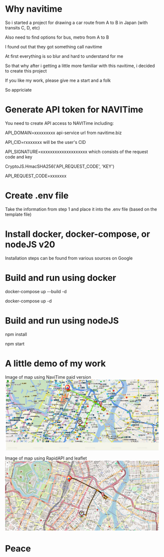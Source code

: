 # Why navitime
So i started a project for drawing a car route from A to B in Japan (with transits C, D, etc)

Also need to find options for bus, metro from A to B

I found out that they got something call navitime

At first everything is so blur and hard to understand for me

So that why after i getting a little more familiar with this navitime, i decided to create this project

If you like my work, please give me a start and a folk

So appriciate 

# Generate API token for NAVITime
You need to create API access to NAVITime including:

API_DOMAIN=xxxxxxxxx api-service url from navitime.biz

API_CID=rxxxxxxx will be the user's CID

API_SIGNATURE=xxxxxxxxxxxxxxxxxxxx which consists of the request code and key

CryptoJS.HmacSHA256('API_REQUEST_CODE', 'KEY')

API_REQUEST_CODE=xxxxxxx

# Create .env file
Take the information from step 1 and place it into the .env file (based on the template file)

# Install docker, docker-compose, or nodeJS v20
Installation steps can be found from various sources on Google

# Build and run using docker
docker-compose up --build -d

docker-compose up -d

# Build and run using nodeJS
npm install

npm start

# A little demo of my work
Image of map using NaviTime paid version
![alt navitime_image](blob/navitime_image.png)

Image of map using RapidAPI and leaflet
![alt leaflet_rabidapi](blob/leaflet_rabidapi.png)

# Peace